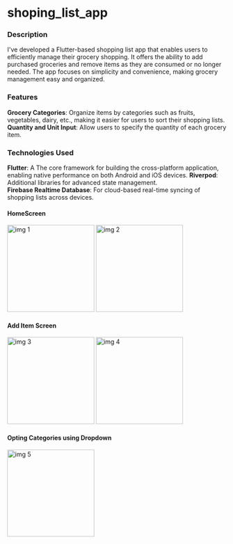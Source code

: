 # shoping_list_app

### Description
I've developed a Flutter-based shopping list app that enables users to efficiently manage their grocery shopping. It offers the ability to add purchased groceries and remove items as they are consumed or no longer needed. The app focuses on simplicity and convenience, making grocery management easy and organized. 

### Features

**Grocery Categories**: Organize items by categories such as fruits, vegetables, dairy, etc., making it easier for users to sort their shopping lists.
**Quantity and Unit Input**: Allow users to specify the quantity of each grocery item.

### Technologies Used
**Flutter**: A The core framework for building the cross-platform application, enabling native performance on both Android and iOS devices.
**Riverpod**: Additional libraries for advanced state management.<br>
**Firebase Realtime Database**: For cloud-based real-time syncing of shopping lists across devices.

#### HomeScreen
<img src="https://github.com/user-attachments/assets/10e5a26a-1bab-4bf8-be3d-4fd140e75553" alt="img 1" width="200"/>
<img src="https://github.com/user-attachments/assets/e2e0074f-8dcd-43e7-ae5b-40226506c44e" alt="img 2" width="200"/>

#### Add Item Screen

<img src="https://github.com/user-attachments/assets/fddb51b4-e44f-4d0c-a2a8-60045acb351a" alt="img 3" width="200"/>
<img src="https://github.com/user-attachments/assets/90de5e95-b3eb-431f-be60-846ade4e5813" alt="img 4" width="200"/>

#### Opting Categories using Dropdown

<img src="https://github.com/user-attachments/assets/28ebdf14-07c3-4d21-ad36-3e287df83fde" alt="img 5" width="200"/>





